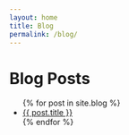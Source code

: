```yaml
---
layout: home
title: Blog
permalink: /blog/
---
```


<h1>Blog Posts</h1>
<ul>
  {% for post in site.blog %}
    <li><a href="{{ post.url }}">{{ post.title }}</a></li>
  {% endfor %}
</ul>

